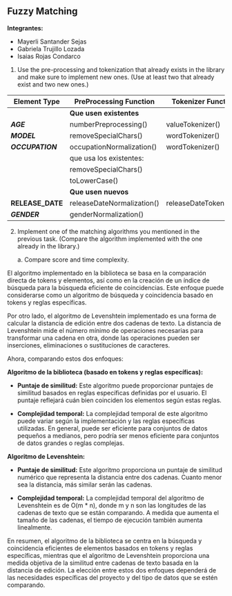 ﻿<a name="br1"></a> 

## Fuzzy Matching

**Integrantes:**

* Mayerli Santander Sejas
* Gabriela Trujillo Lozada
* Isaias Rojas Condarco

1. Use the pre-processing and tokenization that already exists in the library and make
sure to implement new ones. (Use at least two that already exist and two new ones.)

| Element Type     | PreProcessing Function              | Tokenizer Function     |
|------------------|-------------------------------------|------------------------|
|                  | ________Que usen existentes________ |                        |
| ___AGE___        | numberPreprocessing()               | valueTokenizer()       |
| ___MODEL___      | removeSpecialChars()                | wordTokenizer()        |
| ___OCCUPATION___ | occupationNormalization()           | wordTokenizer()        |
|                  | que usa los existentes:             |                        |
|                  | removeSpecialChars()                |                        |
|                  | toLowerCase()                       |                        |
|                  | ________Que usen nuevos________     |                        |
| __RELEASE\_DATE__| releaseDateNormalization()          | releaseDateTokenizer() |
| ___GENDER___     | genderNormalization()               |                        |

2. Implement one of the matching algorithms you mentioned in the previous task.
(Compare the algorithm implemented with the one already in the library.)

    a. Compare score and time complexity.

El algoritmo implementado en la biblioteca se basa en la comparación directa de tokens y
elementos, así como en la creación de un índice de búsqueda para la búsqueda eficiente de
coincidencias. Este enfoque puede considerarse como un algoritmo de búsqueda y
coincidencia basado en tokens y reglas específicas.

Por otro lado, el algoritmo de Levenshtein implementado es una forma de calcular la
distancia de edición entre dos cadenas de texto. La distancia de Levenshtein mide el
número mínimo de operaciones necesarias para transformar una cadena en otra, donde las
operaciones pueden ser inserciones, eliminaciones o sustituciones de caracteres.

Ahora, comparando estos dos enfoques:

**Algoritmo de la biblioteca (basado en tokens y reglas específicas):**

- **Puntaje de similitud:** Este algoritmo puede proporcionar puntajes de similitud
basados en reglas específicas definidas por el usuario. El puntaje reflejará cuán bien
coinciden los elementos según estas reglas.

<a name="br2"></a> 

- **Complejidad temporal:** La complejidad temporal de este algoritmo puede variar
según la implementación y las reglas específicas utilizadas. En general, puede ser
eficiente para conjuntos de datos pequeños a medianos, pero podría ser menos
eficiente para conjuntos de datos grandes o reglas complejas.

**Algoritmo de Levenshtein:**

- **Puntaje de similitud:** Este algoritmo proporciona un puntaje de similitud numérico que
representa la distancia entre dos cadenas. Cuanto menor sea la distancia, más
similar serán las cadenas.

- **Complejidad temporal:** La complejidad temporal del algoritmo de Levenshtein es de
O(m \* n), donde m y n son las longitudes de las cadenas de texto que se están
comparando. A medida que aumenta el tamaño de las cadenas, el tiempo de
ejecución también aumenta linealmente.

En resumen, el algoritmo de la biblioteca se centra en la búsqueda y coincidencia eficientes
de elementos basados en tokens y reglas específicas, mientras que el algoritmo de
Levenshtein proporciona una medida objetiva de la similitud entre cadenas de texto basada
en la distancia de edición. La elección entre estos dos enfoques dependerá de las
necesidades específicas del proyecto y del tipo de datos que se estén comparando.

